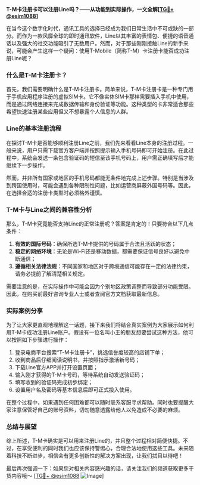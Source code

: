 **T-M卡注册卡可以注册Line吗？——从功能到实际操作，一文全解[[TG💪+ @esim1088](https://t.me/s/esim1088)]**

在当今这个数字化时代，通讯工具的选择已经成为我们日常生活中不可或缺的一部分。而作为一款风靡全球的即时通讯软件，Line以其丰富的表情包、便捷的语音通话以及强大的社交功能吸引了无数用户。然而，对于那些刚刚接触Line的新手来说，可能会产生这样一个疑问：使用T-Mobile（简称T-M）卡注册卡能否成功注册Line呢？

### 什么是T-M卡注册卡？

首先，我们需要明确什么是T-M卡注册卡。简单来说，T-M卡注册卡是一种专门用于手机应用程序注册的虚拟SIM卡。它不像实体SIM卡那样需要插入手机中使用，而是通过网络连接来完成数据传输和身份验证等功能。这种类型的卡非常适合那些希望快速注册某些应用但又不想暴露个人信息的人群。

### Line的基本注册流程

在探讨T-M卡是否能够顺利注册Line之前，我们先来看看Line本身的注册过程。一般来说，用户只需下载官方客户端并按照提示输入手机号码即可开始注册。在此过程中，系统会发送一条包含验证码的短信至该手机号码上，用户需正确填写后才能继续下一步操作。

然而，并非所有国家或地区的手机号码都能无条件地完成上述步骤。特别是当涉及到跨国使用时，可能会遇到各种限制性问题，比如运营商屏蔽外国号码等。因此，在选择合适的注册卡类型时必须格外谨慎。

### T-M卡与Line之间的兼容性分析

那么，T-M卡究竟能否支持Line的正常注册呢？答案是肯定的！只要符合以下几点条件：

1. **有效的国际号码**：确保所选T-M卡提供的号码属于合法且活跃的状态；
2. **稳定的网络环境**：无论是Wi-Fi还是移动数据，都需要保证信号良好以避免中断通信；
3. **遵循相关法律法规**：不同国家和地区对于跨境通信可能存在一定的法律约束，请务必提前了解清楚相关规定。

需要注意的是，在实际操作中可能会因为个别地区政策调整而导致部分功能受限。因此，在购买前最好咨询专业人士或者查阅官方文档获取最新信息。

### 实际案例分享

为了让大家更直观地理解这一话题，接下来我们将结合真实案例为大家展示如何利用T-M卡成功注册Line账户。假设有一位名叫小王的朋友想要尝试这种方法，他可以按照如下步骤进行操作：

1. 登录电商平台搜索“T-M卡注册卡”，挑选信誉度较高的店铺下单；
2. 收到商品后仔细阅读说明书，并按照指示激活新号码；
3. 下载Line官方APP并打开设置页面；
4. 输入刚才获得的T-M卡号码，等待系统自动发送验证码；
5. 填写收到的验证码完成初步绑定；
6. 设置用户名及密码等基本信息后即可正式投入使用。

在整个过程中，如果遇到任何困难都可以随时联系客服寻求帮助。同时也要提醒大家注意保管好自己的账号资料，切勿随意透露给他人以免造成不必要的麻烦。

### 总结与展望

综上所述，T-M卡确实是可以用来注册Line的，并且整个过程相对简便快捷。不过，在享受便利的同时我们也应该保持警惕心，合理合法地使用这些工具。未来随着科技不断进步，相信会有更多创新性的解决方案出现，让我们拭目以待吧！

最后再次强调一下：如果您对相关内容感兴趣的话，请关注我们的频道获取更多干货内容哦～ [[TG💪+ @esim1088](https://t.me/s/esim1088) ![Image](https://i.postimg.cc/4NQfJmqS/Snipaste-2025-05-13-00-14-12.png)]